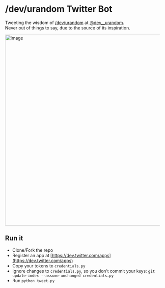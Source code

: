 # /dev/urandom Twitter Bot

Tweeting the wisdom of [/dev/urandom](http://linux.die.net/man/4/urandom) at [@dev__urandom](https://twitter.com/dev__urandom).  
Never out of things to say, due to the source of its inspiration.

<img width="622" alt="image" src="https://user-images.githubusercontent.com/1652117/124941846-68a77880-e00b-11eb-957a-106e79700b82.png">


## Run it
* Clone/Fork the repo
* Register an app at [https://dev.twitter.com/apps](https://dev.twitter.com/apps)
* Copy your tokens to `credentials.py`
* Ignore changes to `credentials.py`, so you don't commit your keys:
  `git update-index --assume-unchanged credentials.py`
* Run `python tweet.py`
